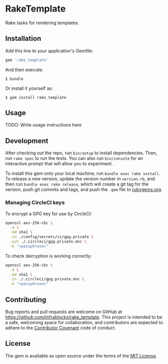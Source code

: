 # RakeTemplate

Rake tasks for rendering templates.

## Installation

Add this line to your application's Gemfile:

```ruby
gem 'rake_template'
```

And then execute:

    $ bundle

Or install it yourself as:

    $ gem install rake_template

## Usage

TODO: Write usage instructions here

## Development

After checking out the repo, run `bin/setup` to install dependencies. Then, run
`rake spec` to run the tests. You can also run `bin/console` for an interactive
prompt that will allow you to experiment.

To install this gem onto your local machine, run `bundle exec rake install`. To
release a new version, update the version number in `version.rb`, and then run
`bundle exec rake release`, which will create a git tag for the version, push
git commits and tags, and push the `.gem` file to
[rubygems.org](https://rubygems.org).

### Managing CircleCI keys

To encrypt a GPG key for use by CircleCI:

```bash
openssl aes-256-cbc \
  -e \
  -md sha1 \
  -in ./config/secrets/ci/gpg.private \
  -out ./.circleci/gpg.private.enc \
  -k "<passphrase>"
```

To check decryption is working correctly:

```bash
openssl aes-256-cbc \
  -d \
  -md sha1 \
  -in ./.circleci/gpg.private.enc \
  -k "<passphrase>"
```

## Contributing

Bug reports and pull requests are welcome on GitHub at 
https://github.com/infrablocks/rake_template. This project is intended to be a 
safe, welcoming space for collaboration, and contributors are expected to 
adhere to the [Contributor Covenant](http://contributor-covenant.org) code of 
conduct.

## License

The gem is available as open source under the terms of the 
[MIT License](http://opensource.org/licenses/MIT).
